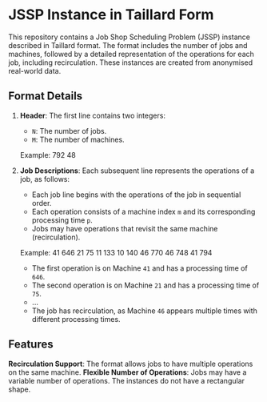 # JSSP Instance in Taillard Form

This repository contains a Job Shop Scheduling Problem (JSSP) instance described in Taillard format. The format includes the number of jobs and machines, followed by a detailed representation of the operations for each job, including recirculation. These instances are created from anonymised real-world data.

## Format Details

1. **Header**: The first line contains two integers:
    - `N`: The number of jobs.
    - `M`: The number of machines.

    Example: 792 48

2. **Job Descriptions**: Each subsequent line represents the operations of a job, as follows:
    - Each job line begins with the operations of the job in sequential order.
    - Each operation consists of a machine index `m` and its corresponding processing time `p`.
    - Jobs may have operations that revisit the same machine (recirculation).
  
    Example: 41 646 21 75 11 133 10 140 46 770 46 748 41 794
    - The first operation is on Machine `41` and has a processing time of `646`.
    - The second operation is on Machine `21` and has a processing time of `75`.
    - ...
    - The job has recirculation, as Machine `46` appears multiple times with different processing times.

## Features

  **Recirculation Support**: The format allows jobs to have multiple operations on the same machine.
  **Flexible Number of Operations**: Jobs may have a variable number of operations. The instances do not have a rectangular shape.
